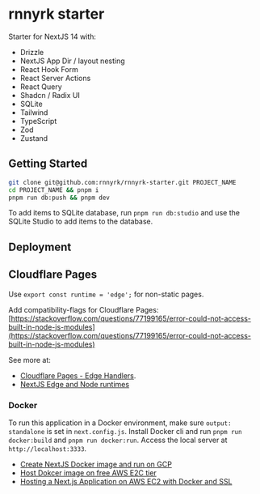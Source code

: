 # rnnyrk starter

Starter for NextJS 14 with:

- Drizzle
- NextJS App Dir / layout nesting
- React Hook Form
- React Server Actions
- React Query
- Shadcn / Radix UI
- SQLite
- Tailwind
- TypeScript
- Zod
- Zustand

## Getting Started

```bash
git clone git@github.com:rnnyrk/rnnyrk-starter.git PROJECT_NAME
cd PROJECT_NAME && pnpm i
pnpm run db:push && pnpm dev
```

To add items to SQLite database, run `pnpm run db:studio` and use the SQLite Studio to add items to the database.

## Deployment

## Cloudflare Pages

Use `export const runtime = 'edge';` for non-static pages.

Add compatibility-flags for Cloudflare Pages: [https://stackoverflow.com/questions/77199165/error-could-not-access-built-in-node-js-modules](https://stackoverflow.com/questions/77199165/error-could-not-access-built-in-node-js-modules)

See more at:

- [Cloudflare Pages - Edge Handlers](https://developers.cloudflare.com/pages/platform/edge-handlers).
- [NextJS Edge and Node runtimes](https://nextjs.org/docs/app/building-your-application/rendering/edge-and-nodejs-runtimes)

### Docker

To run this application in a Docker environment, make sure `output: standalone` is set in `next.config.js`. Install Docker cli and run `pnpm run docker:build` and `pnpm run docker:run`. Access the local server at `http://localhost:3333`.

- [Create NextJS Docker image and run on GCP](https://www.youtube.com/watch?v=Pd2tVxhFnO4)
- [Host Dokcer image on free AWS E2C tier](https://www.youtube.com/watch?v=qNIniDftAcU)
- [Hosting a Next.js Application on AWS EC2 with Docker and SSL
  ](https://medium.com/@priytamk/hosting-a-next-js-application-on-aws-ec2-with-docker-and-ssl-77643515581a)
